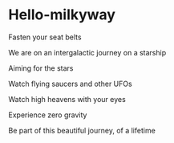 # Hello-milkyway

Fasten your seat belts

We are on an intergalactic journey on a starship 

Aiming for the stars

Watch flying saucers and other UFOs

Watch high heavens with your eyes

Experience zero gravity

Be part of this beautiful journey, of a lifetime
